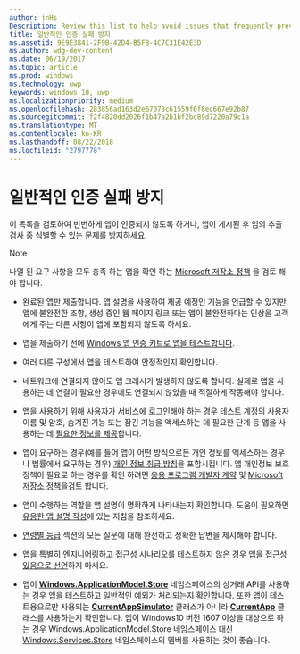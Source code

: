 ```yaml
---
author: jnHs
Description: Review this list to help avoid issues that frequently prevent apps from getting certified, or that might be identified during a spot check after the app is published.
title: 일반적인 인증 실패 방지
ms.assetid: 9E9E3841-2F9B-42D4-B5F8-4C7C31E42E3D
ms.author: wdg-dev-content
ms.date: 06/19/2017
ms.topic: article
ms.prod: windows
ms.technology: uwp
keywords: windows 10, uwp
ms.localizationpriority: medium
ms.openlocfilehash: 283856ad163d2e67078c61559f6f8ec667e92b87
ms.sourcegitcommit: f2f4820dd2026f1b47a2b1bf2bc89d7220a79c1a
ms.translationtype: MT
ms.contentlocale: ko-KR
ms.lasthandoff: 08/22/2018
ms.locfileid: "2797778"
---
```

# <a name="avoid-common-certification-failures"></a>일반적인 인증 실패 방지


이 목록을 검토하여 빈번하게 앱이 인증되지 않도록 하거나, 앱이 게시된 후 임의 추출 검사 중 식별할 수 있는 문제를 방지하세요.

> [!NOTE]
> 나열 된 요구 사항을 모두 충족 하는 앱을 확인 하는 [Microsoft 저장소 정책](https://docs.microsoft.com/legal/windows/agreements/store-policies) 을 검토 해야 합니다.

-   완료된 앱만 제출합니다. 앱 설명을 사용하여 제공 예정인 기능을 언급할 수 있지만 앱에 불완전한 조항, 생성 중인 웹 페이지 링크 또는 앱이 불완전하다는 인상을 고객에게 주는 다른 사항이 앱에 포함되지 않도록 하세요.

-   앱을 제출하기 전에 [Windows 앱 인증 키트로 앱을 테스트합니다](../debug-test-perf/windows-app-certification-kit.md).

-   여러 다른 구성에서 앱을 테스트하여 안정적인지 확인합니다.

-   네트워크에 연결되지 않아도 앱 크래시가 발생하지 않도록 합니다. 실제로 앱을 사용하는 데 연결이 필요한 경우에도 연결되지 않았을 때 적절하게 작동해야 합니다.

-   앱을 사용하기 위해 사용자가 서비스에 로그인해야 하는 경우 테스트 계정의 사용자 이름 및 암호, 숨겨진 기능 또는 잠긴 기능을 액세스하는 데 필요한 단계 등 앱을 사용하는 데 [필요한 정보를 제공](notes-for-certification.md)합니다.

-   앱이 요구하는 경우(예를 들어 앱이 어떤 방식으로든 개인 정보를 액세스하는 경우나 법률에서 요구하는 경우) [개인 정보 취급 방침](create-app-store-listings.md#privacy-policy)을 포함시킵니다. 앱 개인정보 보호 정책이 필요로 하는 경우를 확인 하려면 [응용 프로그램 개발자 계약](https://docs.microsoft.com/legal/windows/agreements/app-developer-agreement) 및 [Microsoft 저장소 정책을](https://docs.microsoft.com/legal/windows/agreements/store-policies)검토 합니다.

-   앱이 수행하는 역할을 앱 설명이 명확하게 나타내는지 확인합니다. 도움이 필요하면 [유용한 앱 설명 작성](write-a-great-app-description.md)에 있는 지침을 참조하세요.

-   [연령별 등급](age-ratings.md) 섹션의 모든 질문에 대해 완전하고 정확한 답변을 제시해야 합니다.

-   앱을 특별히 엔지니어링하고 접근성 시나리오를 테스트하지 않은 경우 [앱을 접근성 있음으로 선언](app-declarations.md#this-app-has-been-tested-to-meet-accessibility-guidelines)하지 마세요.

-   앱이 [**Windows.ApplicationModel.Store**](https://docs.microsoft.com/uwp/api/Windows.ApplicationModel.Store) 네임스페이스의 상거래 API를 사용하는 경우 앱을 테스트하고 일반적인 예외가 처리되는지 확인합니다. 또한 앱이 테스트용으로만 사용되는 [**CurrentAppSimulator**](https://docs.microsoft.com/uwp/api/Windows.ApplicationModel.Store.CurrentAppSimulator) 클래스가 아니라 [**CurrentApp**](https://docs.microsoft.com/uwp/api/Windows.ApplicationModel.Store.CurrentApp) 클래스를 사용하는지 확인합니다. 앱이 Windows10 버전 1607 이상을 대상으로 하는 경우 Windows.ApplicationModel.Store 네임스페이스 대신 [Windows.Services.Store](https://docs.microsoft.com/uwp/api/windows.services.store) 네임스페이스의 멤버를 사용하는 것이 좋습니다.


 

 




